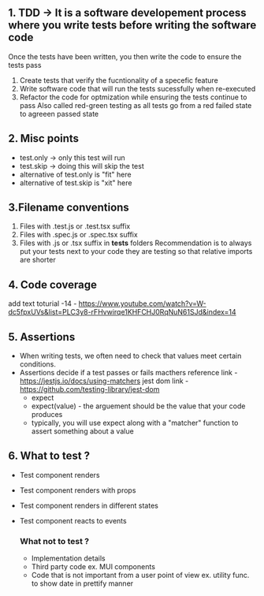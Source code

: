 ## 1. TDD -> It is a software developement process where you write tests before writing the software code

Once the tests have been written, you then write the code to ensure the tests pass

1. Create tests that verify the fucntionality of a specefic feature
2. Write software code that will run the tests sucessfully when re-executed
3. Refactor the code for optmization while ensuring the tests continue to pass
   Also called red-green testing as all tests go from a red failed state to agreeen passed state

## 2. Misc points

- test.only -> only this test will run
- test.skip -> doing this will skip the test
- alternative of test.only is "fit" here
- alternative of test.skip is "xit" here

## 3.Filename conventions

1. Files with .test.js or .test.tsx suffix
1. Files with .spec.js or .spec.tsx suffix
1. Files with .js or .tsx suffix in **tests** folders
   Recommendation is to always put your tests next to your code they are testing so that relative imports are shorter

## 4. Code coverage

add text toturial -14 - https://www.youtube.com/watch?v=W-dc5fpxUVs&list=PLC3y8-rFHvwirqe1KHFCHJ0RqNuN61SJd&index=14

## 5. Assertions

- When writing tests, we often need to check that values meet certain conditions.
- Assertions decide if a test passes or fails
  macthers reference link - https://jestjs.io/docs/using-matchers
  jest dom link - https://github.com/testing-library/jest-dom
  - expect
  - expect(value) - the arguement should be the value that your code produces
  - typically, you will use expect along with a "matcher" function to assert something about a value

## 6. What to test ?

- Test component renders
- Test component renders with props
- Test component renders in different states
- Test component reacts to events

  ### What not to test ?

  - Implementation details
  - Third party code ex. MUI components
  - Code that is not important from a user point of view ex. utility func. to show date in prettify manner
